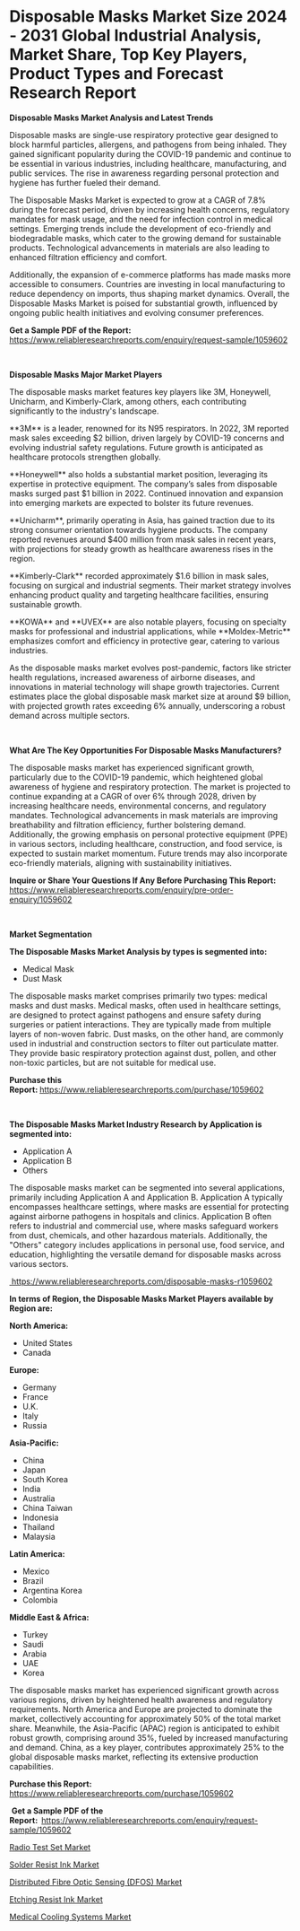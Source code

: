 <p><h1>Disposable Masks Market Size 2024 - 2031 Global Industrial Analysis, Market Share, Top Key Players, Product Types and Forecast Research Report</h1></p><p><strong>Disposable Masks Market Analysis and Latest Trends</strong></p>
<p><p>Disposable masks are single-use respiratory protective gear designed to block harmful particles, allergens, and pathogens from being inhaled. They gained significant popularity during the COVID-19 pandemic and continue to be essential in various industries, including healthcare, manufacturing, and public services. The rise in awareness regarding personal protection and hygiene has further fueled their demand.</p><p>The Disposable Masks Market is expected to grow at a CAGR of 7.8% during the forecast period, driven by increasing health concerns, regulatory mandates for mask usage, and the need for infection control in medical settings. Emerging trends include the development of eco-friendly and biodegradable masks, which cater to the growing demand for sustainable products. Technological advancements in materials are also leading to enhanced filtration efficiency and comfort.</p><p>Additionally, the expansion of e-commerce platforms has made masks more accessible to consumers. Countries are investing in local manufacturing to reduce dependency on imports, thus shaping market dynamics. Overall, the Disposable Masks Market is poised for substantial growth, influenced by ongoing public health initiatives and evolving consumer preferences.</p></p>
<p><strong>Get a Sample PDF of the Report:&nbsp;</strong> <a href="https://www.reliableresearchreports.com/enquiry/request-sample/1059602?utm_campaign=8&utm_medium=2&utm_source=Github&utm_content=ia&utm_term=26122024&utm_id=disposable-masks">https://www.reliableresearchreports.com/enquiry/request-sample/1059602</a></p>
<p>&nbsp;</p>
<p><strong>Disposable Masks Major Market Players</strong></p>
<p><p>The disposable masks market features key players like 3M, Honeywell, Unicharm, and Kimberly-Clark, among others, each contributing significantly to the industry's landscape. </p><p>**3M** is a leader, renowned for its N95 respirators. In 2022, 3M reported mask sales exceeding $2 billion, driven largely by COVID-19 concerns and evolving industrial safety regulations. Future growth is anticipated as healthcare protocols strengthen globally.</p><p>**Honeywell** also holds a substantial market position, leveraging its expertise in protective equipment. The company’s sales from disposable masks surged past $1 billion in 2022. Continued innovation and expansion into emerging markets are expected to bolster its future revenues.</p><p>**Unicharm**, primarily operating in Asia, has gained traction due to its strong consumer orientation towards hygiene products. The company reported revenues around $400 million from mask sales in recent years, with projections for steady growth as healthcare awareness rises in the region.</p><p>**Kimberly-Clark** recorded approximately $1.6 billion in mask sales, focusing on surgical and industrial segments. Their market strategy involves enhancing product quality and targeting healthcare facilities, ensuring sustainable growth.</p><p>**KOWA** and **UVEX** are also notable players, focusing on specialty masks for professional and industrial applications, while **Moldex-Metric** emphasizes comfort and efficiency in protective gear, catering to various industries.</p><p>As the disposable masks market evolves post-pandemic, factors like stricter health regulations, increased awareness of airborne diseases, and innovations in material technology will shape growth trajectories. Current estimates place the global disposable mask market size at around $9 billion, with projected growth rates exceeding 6% annually, underscoring a robust demand across multiple sectors.</p></p>
<p>&nbsp;</p>
<p><strong>What Are The Key Opportunities For Disposable Masks Manufacturers?</strong></p>
<p><p>The disposable masks market has experienced significant growth, particularly due to the COVID-19 pandemic, which heightened global awareness of hygiene and respiratory protection. The market is projected to continue expanding at a CAGR of over 6% through 2028, driven by increasing healthcare needs, environmental concerns, and regulatory mandates. Technological advancements in mask materials are improving breathability and filtration efficiency, further bolstering demand. Additionally, the growing emphasis on personal protective equipment (PPE) in various sectors, including healthcare, construction, and food service, is expected to sustain market momentum. Future trends may also incorporate eco-friendly materials, aligning with sustainability initiatives.</p></p>
<p><strong>Inquire or Share Your Questions If Any Before Purchasing This Report:</strong> <a href="https://www.reliableresearchreports.com/enquiry/pre-order-enquiry/1059602?utm_campaign=8&utm_medium=2&utm_source=Github&utm_content=ia&utm_term=26122024&utm_id=disposable-masks">https://www.reliableresearchreports.com/enquiry/pre-order-enquiry/1059602</a></p>
<p>&nbsp;</p>
<p><strong>Market Segmentation</strong></p>
<p><strong>The Disposable Masks Market Analysis by types is segmented into:</strong></p>
<p><ul><li>Medical Mask</li><li>Dust Mask</li></ul></p>
<p><p>The disposable masks market comprises primarily two types: medical masks and dust masks. Medical masks, often used in healthcare settings, are designed to protect against pathogens and ensure safety during surgeries or patient interactions. They are typically made from multiple layers of non-woven fabric. Dust masks, on the other hand, are commonly used in industrial and construction sectors to filter out particulate matter. They provide basic respiratory protection against dust, pollen, and other non-toxic particles, but are not suitable for medical use.</p></p>
<p><strong>Purchase this Report:&nbsp;</strong><a href="https://www.reliableresearchreports.com/purchase/1059602?utm_campaign=8&utm_medium=2&utm_source=Github&utm_content=ia&utm_term=26122024&utm_id=disposable-masks">https://www.reliableresearchreports.com/purchase/1059602</a></p>
<p>&nbsp;</p>
<p><strong>The Disposable Masks Market Industry Research by Application is segmented into:</strong></p>
<p><ul><li>Application A</li><li>Application B</li><li>Others</li></ul></p>
<p><p>The disposable masks market can be segmented into several applications, primarily including Application A and Application B. Application A typically encompasses healthcare settings, where masks are essential for protecting against airborne pathogens in hospitals and clinics. Application B often refers to industrial and commercial use, where masks safeguard workers from dust, chemicals, and other hazardous materials. Additionally, the "Others" category includes applications in personal use, food service, and education, highlighting the versatile demand for disposable masks across various sectors.</p></p>
<p><a href="https://www.reliableresearchreports.com/disposable-masks-r1059602?utm_campaign=8&utm_medium=2&utm_source=Github&utm_content=ia&utm_term=26122024&utm_id=disposable-masks">&nbsp;https://www.reliableresearchreports.com/disposable-masks-r1059602</a></p>
<p><strong>In terms of Region, the Disposable Masks Market Players available by Region are:</strong></p>
<p>
    <p> <strong> North America: </strong>
        <ul>
            <li>United States</li>
            <li>Canada</li>
        </ul>
        </p> 
    <p> <strong> Europe: </strong>
        <ul>
            <li>Germany</li>
            <li>France</li>
            <li>U.K.</li>
            <li>Italy</li>
            <li>Russia</li>
        </ul>
        </p> 
    <p> <strong> Asia-Pacific: </strong>
        <ul>
            <li>China</li>
            <li>Japan</li>
            <li>South Korea</li>
            <li>India</li>
            <li>Australia</li>
            <li>China Taiwan</li>
            <li>Indonesia</li>
            <li>Thailand</li>
            <li>Malaysia</li>
        </ul>
        </p> 
    <p> <strong> Latin America: </strong>
        <ul>
            <li>Mexico</li>
            <li>Brazil</li>
            <li>Argentina Korea</li>
            <li>Colombia</li>
        </ul>
        </p> 
    <p> <strong> Middle East & Africa: </strong>
        <ul>
            <li>Turkey</li>
            <li>Saudi</li>
            <li>Arabia</li>
            <li>UAE</li>
            <li>Korea</li>
        </ul>
    </p>
    </p>
<p><p>The disposable masks market has experienced significant growth across various regions, driven by heightened health awareness and regulatory requirements. North America and Europe are projected to dominate the market, collectively accounting for approximately 50% of the total market share. Meanwhile, the Asia-Pacific (APAC) region is anticipated to exhibit robust growth, comprising around 35%, fueled by increased manufacturing and demand. China, as a key player, contributes approximately 25% to the global disposable masks market, reflecting its extensive production capabilities.</p></p>
<p><strong>Purchase this Report: </strong><a href="https://www.reliableresearchreports.com/purchase/1059602?utm_campaign=8&utm_medium=2&utm_source=Github&utm_content=ia&utm_term=26122024&utm_id=disposable-masks">https://www.reliableresearchreports.com/purchase/1059602</a></p>
<p>&nbsp;<strong>Get a Sample PDF of the Report:&nbsp;&nbsp;</strong><a href="https://www.reliableresearchreports.com/enquiry/request-sample/1059602?utm_campaign=8&utm_medium=2&utm_source=Github&utm_content=ia&utm_term=26122024&utm_id=disposable-masks">https://www.reliableresearchreports.com/enquiry/request-sample/1059602</a></p>
<p><strong></strong></p>
<p><p><a href="https://github.com/wileonie19657/Market-Research-Report-List-1/blob/main/radio-test-set-market.md?utm_campaign=8&utm_medium=2&utm_source=Github&utm_content=ia&utm_term=26122024&utm_id=disposable-masks">Radio Test Set Market</a></p><p><a href="https://www.linkedin.com/pulse/overview-solder-resist-ink-market-2024-2031-growth-factors-projected-slide?utm_campaign=8&utm_medium=2&utm_source=Github&utm_content=ia&utm_term=26122024&utm_id=disposable-masks">Solder Resist Ink Market</a></p><p><a href="https://github.com/mcfred89/Market-Research-Report-List-1/blob/main/distributed-fibre-optic-sensing-dfos-market.md?utm_campaign=8&utm_medium=2&utm_source=Github&utm_content=ia&utm_term=26122024&utm_id=disposable-masks">Distributed Fibre Optic Sensing (DFOS) Market</a></p><p><a href="https://www.linkedin.com/pulse/etching-resist-ink-industry-analysis-report-market-size-share-7cbke?utm_campaign=8&utm_medium=2&utm_source=Github&utm_content=ia&utm_term=26122024&utm_id=disposable-masks">Etching Resist Ink Market</a></p><p><a href="https://www.linkedin.com/pulse/medical-cooling-systems-market-size-share-research-report-2024-2031-xfqvc?utm_campaign=8&utm_medium=2&utm_source=Github&utm_content=ia&utm_term=26122024&utm_id=disposable-masks">Medical Cooling Systems Market</a></p></p>